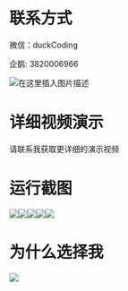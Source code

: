# 联系方式

微信：duckCoding

企鹅: 3820006966

![在这里插入图片描述](http://upload.cxycsx.vip/91ab4bcb4f2c4c6db86365bb6d6e9c62.jpeg)

# 详细视频演示

请联系我获取更详细的演示视频

# 运行截图

![](http://www.bysj52.com/uploadfile/ueditor/image/202306/%E6%AF%95%E8%AE%BEspringboot144%E5%9F%BA%E4%BA%8Emvc%E7%9A%84%E9%AB%98%E6%A0%A1%E5%8A%9E%E5%85%AC%E5%AE%A4%E8%A1%8C%E6%94%BF%E4%BA%8B%E5%8A%A1%E7%AE%A1%E7%90%86%E7%B3%BB%E7%BB%9F%E6%AF%95%E4%B8%9A%E8%AE%BE%E8%AE%A1/1.png)![](http://www.bysj52.com/uploadfile/ueditor/image/202306/%E6%AF%95%E8%AE%BEspringboot144%E5%9F%BA%E4%BA%8Emvc%E7%9A%84%E9%AB%98%E6%A0%A1%E5%8A%9E%E5%85%AC%E5%AE%A4%E8%A1%8C%E6%94%BF%E4%BA%8B%E5%8A%A1%E7%AE%A1%E7%90%86%E7%B3%BB%E7%BB%9F%E6%AF%95%E4%B8%9A%E8%AE%BE%E8%AE%A1/2.png)![](http://www.bysj52.com/uploadfile/ueditor/image/202306/%E6%AF%95%E8%AE%BEspringboot144%E5%9F%BA%E4%BA%8Emvc%E7%9A%84%E9%AB%98%E6%A0%A1%E5%8A%9E%E5%85%AC%E5%AE%A4%E8%A1%8C%E6%94%BF%E4%BA%8B%E5%8A%A1%E7%AE%A1%E7%90%86%E7%B3%BB%E7%BB%9F%E6%AF%95%E4%B8%9A%E8%AE%BE%E8%AE%A1/5.png)![](http://www.bysj52.com/uploadfile/ueditor/image/202306/%E6%AF%95%E8%AE%BEspringboot144%E5%9F%BA%E4%BA%8Emvc%E7%9A%84%E9%AB%98%E6%A0%A1%E5%8A%9E%E5%85%AC%E5%AE%A4%E8%A1%8C%E6%94%BF%E4%BA%8B%E5%8A%A1%E7%AE%A1%E7%90%86%E7%B3%BB%E7%BB%9F%E6%AF%95%E4%B8%9A%E8%AE%BE%E8%AE%A1/3.png)![](http://www.bysj52.com/uploadfile/ueditor/image/202306/%E6%AF%95%E8%AE%BEspringboot144%E5%9F%BA%E4%BA%8Emvc%E7%9A%84%E9%AB%98%E6%A0%A1%E5%8A%9E%E5%85%AC%E5%AE%A4%E8%A1%8C%E6%94%BF%E4%BA%8B%E5%8A%A1%E7%AE%A1%E7%90%86%E7%B3%BB%E7%BB%9F%E6%AF%95%E4%B8%9A%E8%AE%BE%E8%AE%A1/4.png)

# 为什么选择我

![](http://upload.cxycsx.vip/%E7%A8%8B%E5%BA%8F%E8%AE%BE%E8%AE%A1.png)

